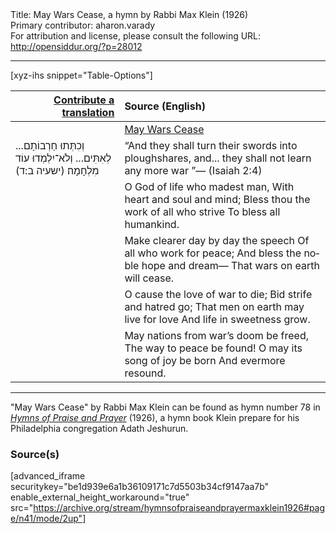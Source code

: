 <html>
<head></head>
<body>
Title: May Wars Cease, a hymn by Rabbi Max Klein (1926)<br />
Primary contributor: aharon.varady<br />
For attribution and license, please consult the following URL: <a href="http://opensiddur.org/?p=28012">http://opensiddur.org/?p=28012</a>
<p />
<hr />

[xyz-ihs snippet="Table-Options"]<table style="margin-left: auto; margin-right: auto;" class="draggable">
<thead><tr><th id="x" style="text-align: right;"><a href="https://opensiddur.org/contributing/upload/">Contribute a translation</a></th><th style="text-align: left;">Source (English)</th></tr></thead>
<tbody>
<tr><td style="vertical-align:top;">
<div class="liturgy" lang="he">

</span></div></td>
 
<td style="vertical-align:top;">
<div class="english" lang="en">
<u>May Wars Cease</u>
</div></td></tr>


<tr><td style="vertical-align:top;">
<div class="liturgy" lang="he">
...וְכִתְּתוּ חַרְבוֹתָם לְאִתִּים...
וְלֹא־יִלְמְדוּ עוֹד מִלְחָמָה׃ <span class="citation">(ישעיה ב:ד)</span>
</span></div></td>
 
<td style="vertical-align:top;">
<div class="english" lang="en">
“And they shall turn their swords into ploughshares, and...
they shall not learn any more war ”— <span class="citation">(Isaiah 2:4)</span>
</div></td></tr>


<tr><td style="vertical-align:top;">
<div class="liturgy" lang="he">

</span></div></td>
 
<td style="vertical-align:top;">
<div class="english" lang="en">
O God of life who madest man, 
With heart and soul and mind; 
Bless thou the work of all who strive 
To bless all humankind. 
</div></td></tr>


<tr><td style="vertical-align:top;">
<div class="liturgy" lang="he">

</span></div></td>
 
<td style="vertical-align:top;">
<div class="english" lang="en">
Make clearer day by day the speech 
Of all who work for peace; 
And bless the noble hope and dream— 
That wars on earth will cease. 
</div></td></tr>


<tr><td style="vertical-align:top;">
<div class="liturgy" lang="he">

</span></div></td>
 
<td style="vertical-align:top;">
<div class="english" lang="en">
O cause the love of war to die; 
Bid strife and hatred go; 
That men on earth may live for love 
And life in sweetness grow. 
</div></td></tr>


<tr><td style="vertical-align:top;">
<div class="liturgy" lang="he">

</span></div></td>
 
<td style="vertical-align:top;">
<div class="english" lang="en">
May nations from war’s doom be freed, 
The way to peace be found! 
O may its song of joy be born 
And evermore resound. 
</div></td></tr>
</tbody></table>

<hr />

"May Wars Cease" by Rabbi Max Klein can be found as hymn number 78 in <em><a href="https://opensiddur.org/compilations/hymn-books/hymns-of-praise-and-prayer-by-rabbi-max-klein-for-congregation-adath-jeshurun-philadelphia-1926/">Hymns of Praise and Prayer</a></em> (1926), a hymn book Klein prepare for his Philadelphia congregation Adath Jeshurun.

<h3>Source(s)</h3>

[advanced_iframe securitykey="be1d939e6a1b36109171c7d5503b34cf9147aa7b" enable_external_height_workaround="true" src="https://archive.org/stream/hymnsofpraiseandprayermaxklein1926#page/n41/mode/2up"]

&nbsp;
</body>
</html>